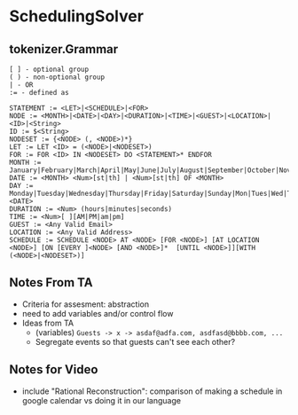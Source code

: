 # SchedulingSolver

## tokenizer.Grammar
```
[ ] - optional group
( ) - non-optional group
| - OR
:= - defined as

STATEMENT := <LET>|<SCHEDULE>|<FOR>
NODE := <MONTH>|<DATE>|<DAY>|<DURATION>|<TIME>|<GUEST>|<LOCATION>|<ID>|<String>
ID := $<String>
NODESET := {<NODE> (, <NODE>)*}
LET := LET <ID> = (<NODE>|<NODESET>)
FOR := FOR <ID> IN <NODESET> DO <STATEMENT>* ENDFOR
MONTH := January|February|March|April|May|June|July|August|September|October|November|December|Jan|Feb|Mar|Apr|Jun|Jul|Aug|Sept|Oct|Nov|Dec
DATE := <MONTH> <Num>[st|th] | <Num>[st|th] OF <MONTH>
DAY := Monday|Tuesday|Wednesday|Thursday|Friday|Saturday|Sunday|Mon|Tues|Wed|Thur|Fri|Sat|Sun|<DATE>
DURATION := <Num> (hours|minutes|seconds)
TIME := <Num>[ ][AM|PM|am|pm]
GUEST := <Any Valid Email>
LOCATION := <Any Valid Address>
SCHEDULE := SCHEDULE <NODE> AT <NODE> [FOR <NODE>] [AT LOCATION <NODE>] [ON [EVERY ]<NODE> [AND <NODE>]*  [UNTIL <NODE>]][WITH (<NODE>|<NODESET>)]
```

## Notes From TA 
- Criteria for assesment: abstraction
- need to add variables and/or control flow
- Ideas from TA
    - (variables) `Guests -> x -> asdaf@adfa.com, asdfasd@bbbb.com, ...`
    - Segregate events so that guests can't see each other?

## Notes for Video
- include "Rational Reconstruction": comparison of making a schedule in google calendar vs doing it in our language
